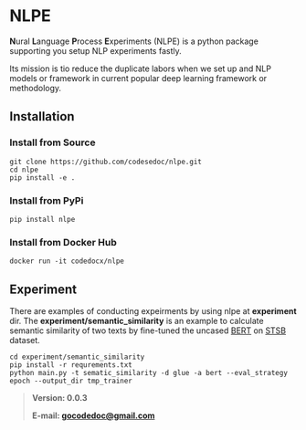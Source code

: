 # NLPE
**N**ural **L**anguage **P**rocess **E**xperiments (NLPE) is a python package supporting you setup NLP experiments fastly.

Its mission is tio reduce the duplicate labors when we set up and NLP models or framework in current popular deep learning framework or methodology.

## Installation
### Install from Source
```
git clone https://github.com/codesedoc/nlpe.git
cd nlpe
pip install -e .
```
### Install from PyPi
```
pip install nlpe
```
### Install from Docker Hub
```
docker run -it codedocx/nlpe
```

## Experiment
There are examples of conducting expeirments by using nlpe at **experiment** dir.
The **experiment/semantic_similarity** is an example to calculate semantic similarity of two texts by fine-tuned the uncased [BERT](https://huggingface.co/google-bert/bert-base-uncased) on [STSB](https://huggingface.co/datasets/nyu-mll/glue) dataset.
```
cd experiment/semantic_similarity
pip install -r requrements.txt
python main.py -t sematic_similarity -d glue -a bert --eval_strategy epoch --output_dir tmp_trainer
```
> **Version: 0.0.3**
> 
> **E-mail: gocodedoc@gmail.com** 
> 
